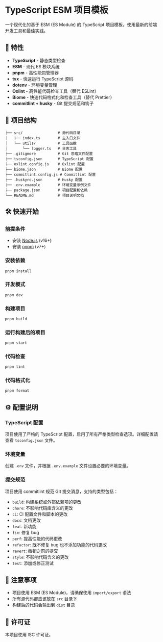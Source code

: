 # TypeScript ESM 项目模板

一个现代化的基于 ESM (ES Module) 的 TypeScript 项目模板，使用最新的前端开发工具和最佳实践。

## 🚀 特性

- **TypeScript** - 静态类型检查
- **ESM** - 现代 ES 模块系统
- **pnpm** - 高性能包管理器
- **tsx** - 快速运行 TypeScript 源码
- **dotenv** - 环境变量管理
- **Oxlint** - 高性能代码检查工具（替代 ESLint）
- **Biome** - 快速代码格式化和检查工具（替代 Prettier）
- **commitlint + husky** - Git 提交规范和钩子

## 📁 项目结构

```
├── src/                # 源代码目录
│   ├── index.ts        # 主入口文件
│   └── utils/          # 工具函数
│       └── logger.ts   # 日志工具
├── .gitignore          # Git 忽略文件配置
├── tsconfig.json       # TypeScript 配置
├── oxlint.config.js    # Oxlint 配置
├── biome.json          # Biome 配置
├── commitlint.config.js # Commitlint 配置
├── .huskyrc.json       # Husky 配置
├── .env.example        # 环境变量示例文件
├── package.json        # 项目配置和依赖
└── README.md           # 项目说明文档
```

## 🛠️ 快速开始

### 前提条件

- 安装 [Node.js](https://nodejs.org/) (v16+)
- 安装 [pnpm](https://pnpm.io/) (v7+)

### 安装依赖

```bash
pnpm install
```

### 开发模式

```bash
pnpm dev
```

### 构建项目

```bash
pnpm build
```

### 运行构建后的项目

```bash
pnpm start
```

### 代码检查

```bash
pnpm lint
```

### 代码格式化

```bash
pnpm format
```

## ⚙️ 配置说明

### TypeScript 配置

项目使用了严格的 TypeScript 配置，启用了所有严格类型检查选项。详细配置请查看 `tsconfig.json` 文件。

### 环境变量

创建 `.env` 文件，并根据 `.env.example` 文件设置必要的环境变量。

### 提交规范

项目使用 commitlint 规范 Git 提交消息，支持的类型包括：

- `build`: 构建系统或外部依赖项的更改
- `chore`: 不影响代码库含义的更改
- `ci`: CI 配置文件和脚本的更改
- `docs`: 文档更改
- `feat`: 新功能
- `fix`: 修复 bug
- `perf`: 提高性能的代码更改
- `refactor`: 既不修复 bug 也不添加功能的代码更改
- `revert`: 撤销之前的提交
- `style`: 不影响代码含义的更改
- `test`: 添加或修正测试

## 📝 注意事项

- 项目使用 ESM (ES Module)，请确保使用 `import/export` 语法
- 所有源代码都应该放在 `src` 目录下
- 构建后的代码会输出到 `dist` 目录

## 📄 许可证

本项目使用 ISC 许可证。